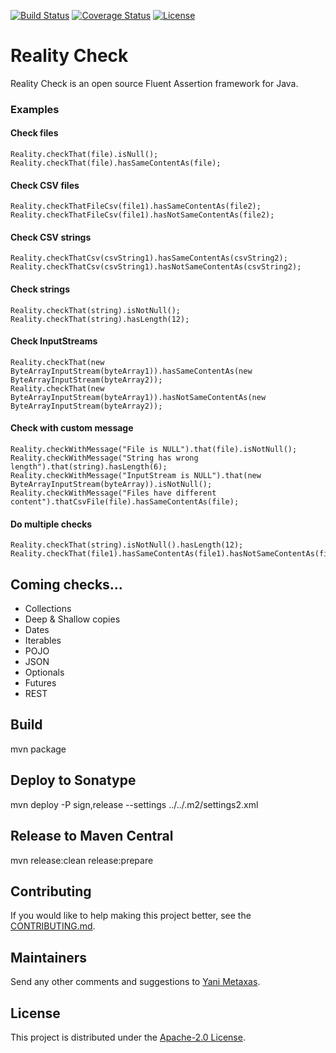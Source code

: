 [![Build Status](https://travis-ci.org/imetaxas/realitycheck.svg?branch=master)](https://travis-ci.org/imetaxas/realitycheck)
[![Coverage Status](https://coveralls.io/repos/github/imetaxas/realitycheck/badge.svg?branch=master&service=github)](https://coveralls.io/github/imetaxas/realitycheck?branch=master)
[![License](https://img.shields.io/badge/License-Apache%202.0-blue.svg)](https://opensource.org/licenses/Apache-2.0)

# Reality Check
Reality Check is an open source Fluent Assertion framework for Java.

### Examples

#### Check files
  ```
  Reality.checkThat(file).isNull();
  Reality.checkThat(file).hasSameContentAs(file);
  ```
#### Check CSV files
  ```
  Reality.checkThatFileCsv(file1).hasSameContentAs(file2);
  Reality.checkThatFileCsv(file1).hasNotSameContentAs(file2);
  ```
#### Check CSV strings
  ```
  Reality.checkThatCsv(csvString1).hasSameContentAs(csvString2);
  Reality.checkThatCsv(csvString1).hasNotSameContentAs(csvString2);
  ```
#### Check strings
  ```
  Reality.checkThat(string).isNotNull();
  Reality.checkThat(string).hasLength(12);
  ```
#### Check InputStreams
  ```
  Reality.checkThat(new ByteArrayInputStream(byteArray1)).hasSameContentAs(new ByteArrayInputStream(byteArray2));
  Reality.checkThat(new ByteArrayInputStream(byteArray1)).hasNotSameContentAs(new ByteArrayInputStream(byteArray2));
  ```
#### Check with custom message
  ```
  Reality.checkWithMessage("File is NULL").that(file).isNotNull();
  Reality.checkWithMessage("String has wrong length").that(string).hasLength(6);
  Reality.checkWithMessage("InputStream is NULL").that(new ByteArrayInputStream(byteArray)).isNotNull();
  Reality.checkWithMessage("Files have different content").thatCsvFile(file).hasSameContentAs(file);
  ```
#### Do multiple checks
  ```
  Reality.checkThat(string).isNotNull().hasLength(12);
  Reality.checkThat(file1).hasSameContentAs(file1).hasNotSameContentAs(file2);
  ```
Coming checks...
-------
  *  Collections
  *  Deep & Shallow copies
  *  Dates
  *  Iterables
  *  POJO
  *  JSON
  *  Optionals
  *  Futures
  *  REST

Build
-------
mvn package

Deploy to Sonatype
-------------------
mvn deploy -P sign,release --settings ../../.m2/settings2.xml

Release to Maven Central
-------------------------
mvn release:clean release:prepare

## Contributing
If you would like to help making this project better, see the [CONTRIBUTING.md](CONTRIBUTING.md).  

## Maintainers
Send any other comments and suggestions to [Yani Metaxas](https://github.com/imetaxas).

## License
This project is distributed under the [Apache-2.0 License](LICENSE).
